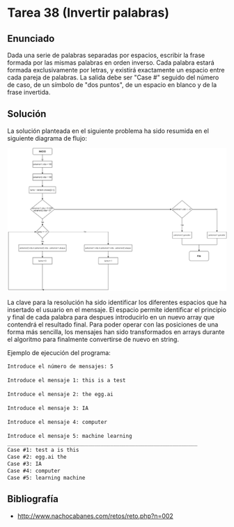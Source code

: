 ﻿# Tarea 38 (Invertir palabras)

## Enunciado
Dada una serie de palabras separadas por espacios, escribir la frase formada por las mismas palabras en orden inverso. 
Cada palabra estará formada exclusivamente por letras, y existirá exactamente un espacio entre cada pareja de palabras. 
La salida debe ser "Case #" seguido del número de caso, de un símbolo de "dos puntos", de un espacio en blanco y de la frase invertida.

## Solución
La solución planteada en el siguiente problema ha sido resumida en el siguiente diagrama de flujo:

![Algoritmo para invertir el mensaje](https://github.com/IgorIrastorza/theegg_ai/blob/master/tarea_33/diagrama%20de%20flujo_tarea33.png)

La clave para la resolución ha sido identificar los diferentes espacios que ha insertado el usuario en el mensaje. El espacio permite identificar
el principio y final de cada palabra para despues introducirlo en un nuevo array que contendrá el resultado final. Para poder operar con las posiciones
de una forma más sencilla, los mensajes han sido transformados en arrays durante el algoritmo para finalmente convertirse de nuevo en string.

Ejemplo de ejecución del programa:

```
Introduce el número de mensajes: 5

Introduce el mensaje 1: this is a test

Introduce el mensaje 2: the egg.ai

Introduce el mensaje 3: IA

Introduce el mensaje 4: computer

Introduce el mensaje 5: machine learning
_____________________________________________________________
Case #1: test a is this 
Case #2: egg.ai the 
Case #3: IA 
Case #4: computer 
Case #5: learning machine 

```

## Bibliografía
- http://www.nachocabanes.com/retos/reto.php?n=002

